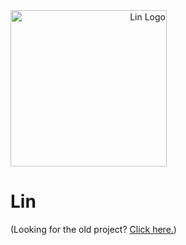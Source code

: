 <img style="text-align: right" src="https://github.com/adriantodt/Lin/raw/main/resources/logo.svg" height="250" width="250" alt="Lin Logo">

# Lin

(Looking for the old project? [Click here.](https://github.com/adriantodt/Lin/tree/archive/lin-old))
